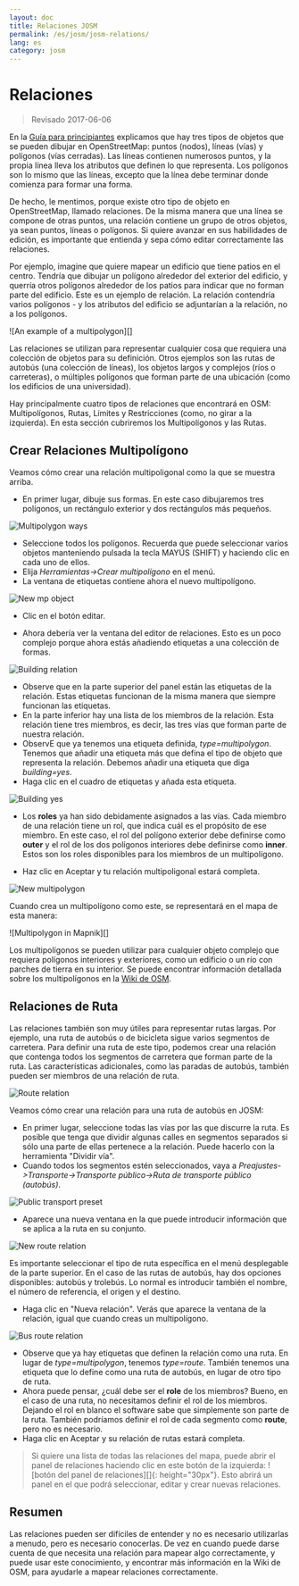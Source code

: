 ```yaml
---
layout: doc
title: Relaciones JOSM
permalink: /es/josm/josm-relations/
lang: es
category: josm
---
```


Relaciones
==========

> Revisado 2017-06-06  

En la [Guía para principiantes](/es/beginner) explicamos que hay tres tipos de objetos que se pueden dibujar en OpenStreetMap: puntos (nodos), líneas (vías) y polígonos (vías cerradas). Las líneas contienen numerosos puntos, y la propia línea lleva los atributos que definen lo que representa. Los polígonos son lo mismo que las líneas, excepto que la línea debe terminar donde comienza para formar una forma.  

De hecho, le mentimos, porque existe otro tipo de objeto en OpenStreetMap, llamado relaciones. De la misma manera que una línea se compone de otras
puntos, una relación contiene un grupo de otros objetos, ya sean puntos, líneas o polígonos. Si quiere avanzar en sus habilidades de edición, es importante que entienda y sepa cómo editar correctamente las relaciones.  

Por ejemplo, imagine que quiere mapear un edificio que tiene patios en el centro. Tendría que dibujar un polígono alrededor del exterior del edificio, y querría otros polígonos alrededor de los patios para indicar que no forman parte del edificio. Este es un ejemplo de relación. La relación contendría varios polígonos - y los atributos del edificio se adjuntarían a la relación, no a los polígonos.  

![An example of a multipolygon][]

Las relaciones se utilizan para representar cualquier cosa que requiera una colección de objetos para su definición. Otros ejemplos son las rutas de autobús (una colección de líneas), los objetos largos y complejos (ríos o carreteras), o múltiples polígonos que forman parte de una ubicación (como los edificios de una universidad).  

Hay principalmente cuatro tipos de relaciones que encontrará en OSM: Multipolígonos, Rutas, Límites y Restricciones (como, no girar a la izquierda). En esta sección cubriremos los Multipolígonos y las Rutas.  

Crear Relaciones Multipolígono
-------------------------------

Veamos cómo crear una relación multipoligonal como la que se muestra arriba.  

- En primer lugar, dibuje sus formas. En este caso dibujaremos tres polígonos, un rectángulo exterior y dos rectángulos más pequeños.

![Multipolygon ways][]

- Seleccione todos los polígonos. Recuerda que puede seleccionar varios objetos manteniendo pulsada la tecla MAYÚS (SHIFT) y haciendo clic en cada uno de ellos.  
- Elija *Herramientas->Crear multipolígono* en el menú.  
- La ventana de etiquetas contiene ahora el nuevo multipolígono.

![New mp object][]

- Clic en el botón editar.  

- Ahora debería ver la ventana del editor de relaciones. Esto es un poco complejo porque ahora estás añadiendo etiquetas a una colección de formas.  

![Building relation][]

- Observe que en la parte superior del panel están las etiquetas de la relación. Estas etiquetas funcionan de la misma manera que siempre funcionan las etiquetas.  
- En la parte inferior hay una lista de los miembros de la relación. Esta relación tiene tres miembros, es decir, las tres vías que forman parte de nuestra relación.  
- ObservE que ya tenemos una etiqueta definida, *type=multipolygon*. Tenemos que añadir una etiqueta más que defina el tipo de objeto que representa la relación. Debemos añadir una etiqueta que diga *building=yes*.  
- Haga clic en el cuadro de etiquetas y añada esta etiqueta.  

![Building yes][]

- Los **roles** ya han sido debidamente asignados a las vías. Cada miembro de una relación tiene un rol, que indica cuál es el propósito de ese miembro. En este caso, el rol del polígono exterior debe definirse como **outer** y el rol de los dos polígonos interiores debe definirse como **inner**. Estos son los roles disponibles para los miembros de un multipolígono.  

- Haz clic en Aceptar y tu relación multipoligonal estará completa.  

![New multipolygon][]

Cuando crea un multipolígono como este, se representará en el mapa de esta manera:  

![Multipolygon in Mapnik][]

Los multipolígonos se pueden utilizar para cualquier objeto complejo que requiera polígonos interiores y exteriores, como un edificio o un río con parches de tierra en su interior. Se puede encontrar información detallada sobre los multipolígonos en la [Wiki de OSM](http://wiki.openstreetmap.org/wiki/Relation:multipolygon).  

Relaciones de Ruta
----------------

Las relaciones también son muy útiles para representar rutas largas. Por ejemplo, una ruta de autobús o de bicicleta sigue varios segmentos de carretera. Para definir una ruta de este tipo, podemos crear una relación que contenga todos los segmentos de carretera que forman parte de la ruta. Las características adicionales, como las paradas de autobús, también pueden ser miembros de una relación de ruta.  

![Route relation][]

Veamos cómo crear una relación para una ruta de autobús en JOSM:  

- En primer lugar, seleccione todas las vías por las que discurre la ruta. Es posible que tenga que dividir algunas calles en segmentos separados si sólo una parte de ellas pertenece a la relación. Puede hacerlo con la herramienta "Dividir vía".  
- Cuando todos los segmentos estén seleccionados, vaya a *Preajustes->Transporte->Transporte público->Ruta de transporte público (autobús)*.  

![Public transport preset][]

- Aparece una nueva ventana en la que puede introducir información que se aplica a la ruta en su conjunto.

![New route relation][]

Es importante seleccionar el tipo de ruta específica en el menú desplegable de la parte superior. En el caso de las rutas de autobús, hay dos opciones disponibles: autobús y trolebús. Lo normal es introducir también el nombre, el número de referencia, el origen y el destino.

- Haga clic en "Nueva relación". Verás que aparece la ventana de la relación, igual que cuando creas un multipolígono.  

![Bus route relation][]

- Observe que ya hay etiquetas que definen la relación como una ruta. En lugar de *type=multipolygon*, tenemos *type=route*. También tenemos una etiqueta que lo define como una ruta de autobús, en lugar de otro tipo de ruta.  
- Ahora puede pensar, ¿cuál debe ser el **role** de los miembros? Bueno, en el caso de una ruta, no necesitamos definir el rol de los miembros. Dejando el rol en blanco el software sabe que simplemente son parte de la ruta. También podríamos definir el rol de cada segmento como **route**, pero no es necesario.  
- Haga clic en Aceptar y su relación de rutas estará completa.  

> Si quiere una lista de todas las relaciones del mapa, puede abrir el panel de relaciones haciendo clic en este botón de la izquierda: ![botón del panel de relaciones][]{: height="30px"}. Esto abrirá un panel en el que podrá seleccionar, editar y crear nuevas relaciones.  

Resumen
-------

Las relaciones pueden ser difíciles de entender y no es necesario utilizarlas a menudo, pero es necesario conocerlas. De vez en cuando puede darse cuenta de que necesita una relación para mapear algo correctamente, y puede usar este conocimiento, y encontrar más información en la Wiki de OSM, para ayudarle a mapear relaciones correctamente.


[Multipolygon ways]: /images/josm/multipolygon-ways.png
[Building relation]: /images/josm/building-relation.png
[New relation]: /images/josm/new-relation.png
[Building yes]: /images/josm/building-yes.png
[Rol exterior o interior]: /images/josm/outer-inner.png
[New multipolygon]: /images/josm/new-multipolygon.png
[New mp object]: /images/josm/new-mp.png
[Multipolígono en mapnik]: /images/josm/multipolygon-mapnik.png
[Un ejemplo de un multipolígono]: /images/josm/multipolygon-demo.png
[New route relation]: /images/josm/new-route-relation.png
[Route relation]: /images/josm/route-relation.png
[Public transport preset]: /images/josm/public-transport-preset.png
[Bus route relation]: /images/josm/bus-route-relation.png
[relation panel button]: /images/josm/relation-panel-button.png